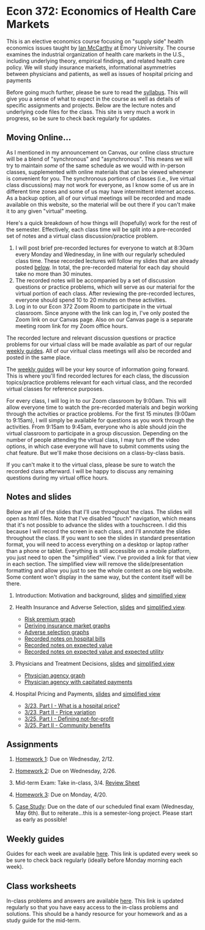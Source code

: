 # Econ 372: Economics of Health Care Markets

This is an elective economics course focusing on "supply side" health economics issues taught by [Ian McCarthy](http://ianmccarthyecon.com) at Emory University. The course examines the industrial organization of health care markets in the U.S., including underlying theory,
empirical findings, and related health care policy. We will study insurance markets, informational asymmetries between physicians and patients, as well as issues of hospital pricing and payments

Before going much further, please be sure to read the [syllabus](Syllabus/Econ372-Syllabus.pdf). This will give you a sense of what to expect in the course as well as details of specific assignments and projects. Below are the lecture notes and underlying code files for the class. This site is very much a work in progress, so be sure to check back regularly for updates. 

## Moving Online...

As I mentioned in my announcement on Canvas, our online class structure will be a blend of "synchronous" and "asynchronous". This means we will try to maintain *some* of the same schedule as we would with in-person classes, supplemented with online materials that can be viewed whenever is convenient for you. The synchronous portions of classes (i.e., live virtual class discussions) may not work for everyone, as I know some of us are in different time zones and some of us may have intermittent internet access. As a backup option, all of our virtual meetings will be recorded and made available on this website, so the material will be out there if you can't make it to any given "virtual" meeting.

Here's a quick breakdown of how things will (hopefully) work for the rest of the semester. Effectively, each class time will be split into a pre-recorded set of notes and a virtual class discussion/practice problem.<br>
1. I will post brief pre-recorded lectures for everyone to watch at 8:30am every Monday and Wednesday, in line with our regularly scheduled class time. These recorded lectures will follow my slides that are already posted [below](#notes-and-slides). In total, the pre-recorded material for each day should take no more than 30 minutes.
2. The recorded notes will be accompanied by a set of discussion questions or practice problems, which will serve as our material for the virtual portion of each class. After reviewing the pre-recorded lectures, everyone should spend 10 to 20 minutes on these activities.
3. Log in to our Econ 372 Zoom Room to participate in the virtual classroom. Since anyone with the link can log in, I've only posted the Zoom link on our Canvas page. Also on our Canvas page is a separate meeting room link for my Zoom office hours.

The recorded lecture and relevant discussion questions or practice problems for our virtual class will be made available as part of our regular [weekly guides](weekly-guides.html). All of our viritual class meetings will also be recorded and posted in the same place. 

The [weekly guides](weekly-guides.html) will be your key source of information going forward. This is where you'll find recorded lectures for each class, the discussion topics/practice problems relevant for each virtual class, and the recorded virtual classes for reference purposes.

For every class, I will log in to our Zoom classroom by 9:00am. This will allow everyone time to watch the pre-recorded materials and begin working through the actvities or practice problems. For the first 15 minutes (9:00am to 9:15am), I will simply be available for questions as you work through the activities. From 9:15am to 9:45am, everyone who is able should join the virtual classroom to participate in a group discussion. Depending on the number of people attending the virtual class, I may turn off the video options, in which case everyone will have to submit comments using the chat feature. But we'll make those decisions on a class-by-class basis.

If you can't make it to the virtual class, please be sure to watch the recorded class afterward. I will be happy to discuss any remaining questions during my virtual office hours.

## Notes and slides
Below are all of the slides that I'll use throughout the class. The slides will open as html files. Note that I've disabled "touch" navigation, which means that it's not possible to advance the slides with a touchscreen. I did this because I will record the screen in each class, and I'll annotate the slides throughout the class. If you want to see the slides in standard presentation format, you will need to access everything on a desktop or laptop rather than a phone or tablet. Everything is still accessible on a mobile platform, you just need to open the "simplified" view. I've provided a link for that view in each section. The simplified view will remove the slide/presentation formatting and allow you just to see the whole content as one big website. Some content won't display in the same way, but the content itself will be there.


1. Introduction: Motivation and background, [slides](01-Introduction/01-slides.html) and [simplified view](01-Introduction/01-simple.html)

2. Health Insurance and Adverse Selection, [slides](02-Insurance/02-slides.html) and [simplified view](02-Insurance/02-simple.html).<br>
    + [Risk premium graph](notes/risk_premium.pdf)
    + [Deriving insurance market graphs](notes/insurance_market.pdf)
    + [Adverse selection graphs](notes/adverse_selection.pdf)
    + [Recorded notes on hospital bills](https://drive.google.com/open?id=1Fh9jy0PAtYeGgOzdHygZXL9eLm5ge0lD)
    + [Recorded notes on expected value](https://drive.google.com/open?id=1JP2mpVfXpJ8H3muEFQkbRuiIXOQw8Ibl)
    + [Recorded notes on expected value and expected utility](https://drive.google.com/file/d/1A68I7BhufZdGdiubUOS9JP3LqIP8jc8E/view)

3. Physicians and Treatment Decisions, [slides](03-Agency/03-slides.html) and [simplified view](03-Agency/03-simple.html)<br>
    + [Physician agency graph](notes/physician_agency.pdf)
    + [Physician agency with capitated payments](notes/agency_capitation.pdf)

4. Hospital Pricing and Payments, [slides](04-Pricing/04-slides.html) and [simplified view](04-Pricing/04-simple.html)
    + [3/23, Part I - What is a hospital price?](https://youtu.be/Y7v3HnFmhdo)
    + [3/23, Part II - Price variation](https://youtu.be/8QSQc9s2VeY)
    + [3/25, Part I - Defining not-for-profit](https://youtu.be/kXdDQa89Uks)
    + [3/25, Part II - Community benefits](https://youtu.be/cninWUmm6Iw)
    



## Assignments
1. [Homework 1](homework/hwk-1/hwk1-instructions.html): Due on Wednesday, 2/12.

2. [Homework 2](homework/hwk-2/hwk2-instructions.html): Due on Wednesday, 2/26.

3. Mid-term Exam: Take in-class, 3/4. [Review Sheet](exams/exam1-review.html)

4. [Homework 3](homework/hwk-3/hwk3-instructions.html): Due on Monday, 4/20.

5. [Case Study](case-study/instructions.html): Due on the date of our scheduled final exam (Wednesday, May 6th). But to reiterate...this is a semester-long project. Please start as early as possible!


## Weekly guides
Guides for each week are available [here](weekly-guides.html). This link is updated every week so be sure to check back regularly (ideally before Monday morning each week).

## Class worksheets
In-class problems and answers are available [here](worksheets.html). This link is updated regularly so that you have easy access to the in-class problems and solutions. This should be a handy resource for your homework and as a study guide for the mid-term.